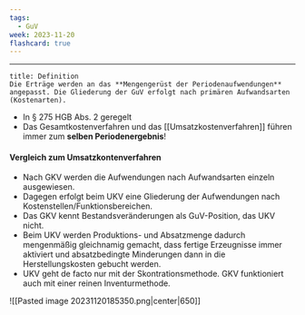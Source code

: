 ```yaml
---
tags:
  - GuV
week: 2023-11-20
flashcard: true
---
```

***

```ad-important
title: Definition
Die Erträge werden an das **Mengengerüst der Periodenaufwendungen** angepasst. Die Gliederung der GuV erfolgt nach primären Aufwandsarten (Kostenarten).
```

- In § 275 HGB Abs. 2 geregelt
- Das Gesamtkostenverfahren und das [[Umsatzkostenverfahren]] führen immer zum **selben Periodenergebnis**!

#### Vergleich zum Umsatzkontenverfahren
- Nach GKV werden die Aufwendungen nach Aufwandsarten einzeln ausgewiesen.
- Dagegen erfolgt beim UKV eine Gliederung der Aufwendungen nach Kostenstellen/Funktionsbereichen.
- Das GKV kennt Bestandsveränderungen als GuV-Position, das UKV nicht.
- Beim UKV werden Produktions- und Absatzmenge dadurch mengenmäßig gleichnamig gemacht, dass fertige Erzeugnisse immer aktiviert und absatzbedingte Minderungen dann in die Herstellungskosten gebucht werden.
- UKV geht de facto nur mit der Skontrationsmethode. GKV funktioniert auch mit einer reinen Inventurmethode.

![[Pasted image 20231120185350.png|center|650]]